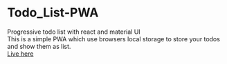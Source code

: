 # Todo_List-PWA
Progressive todo list with react and material UI<br>
This is a simple PWA which use browsers local storage to store your todos and show them as list.
<br/>
[Live here](https://sillychat.in/)
